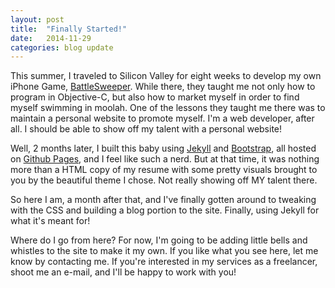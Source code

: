 ```yaml
---
layout: post
title:  "Finally Started!"
date:   2014-11-29
categories: blog update
---
```


This summer, I traveled to Silicon Valley for eight weeks to develop my own iPhone Game, [BattleSweeper][bs].  While there, they taught me not only how to program in Objective-C, but also how to market myself in order to find myself swimming in moolah.  One of the lessons they taught me there was to maintain a personal website to promote myself.  I'm a web developer, after all. I should be able to show off my talent with a personal website!  

Well, 2 months later, I built this baby using [Jekyll][jekyll] and [Bootstrap][bootstrap], all hosted on [Github Pages][ghp], and I feel like such a nerd.  But at that time, it was nothing more than a HTML copy of my resume with some pretty visuals brought to you by the beautiful theme I chose.  Not really showing off MY talent there.

So here I am, a month after that, and I've finally gotten around to tweaking with the CSS and building a blog portion to the site.  Finally, using Jekyll for what it's meant for!

Where do I go from here?  For now, I'm going to be adding little bells and whistles to the site to make it my own.  If you like what you see here, let me know by contacting me.  If you're interested in my services as a freelancer, shoot me an e-mail, and I'll be happy to work with you!

[bs]: http://mgw.us/lse
[bootstrap]: http://getbootstrap.com
[ghp]: https://pages.github.com
[jekyll]: http://jekyllrb.com
